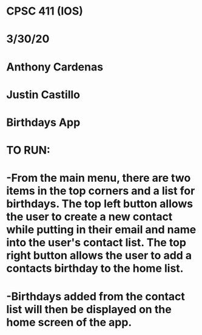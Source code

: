 # CPSC 411 (IOS)
# 3/30/20

# Anthony Cardenas
# Justin Castillo

# Birthdays App

# TO RUN:
# -From the main menu, there are two items in the top corners and a list for birthdays. The top left button allows the user to create a new contact while putting in their email and name into the user's contact list. The top right button allows the user to add a contacts birthday to the home list.
# -Birthdays added from the contact list will then be displayed on the home screen of the app.
